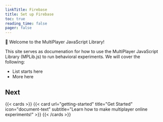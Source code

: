 ```yaml
---
linkTitle: Firebase
title: Set up Firebase
toc: true
reading_time: false
pager: false
---
```


👋 Welcome to the MultiPlayer JavaScript Library!

<!--more-->

This site serves as documenation for how to use the MultiPlayer JavaScript Library (MPLib.js) to run behavioral experiments. We will cover the following:
- List starts here
- More here

## Next

{{< cards >}}
  {{< card url="getting-started" title="Get Started" icon="document-text" subtitle="Learn how to make multiplayer online experiments!" >}}
{{< /cards >}}
